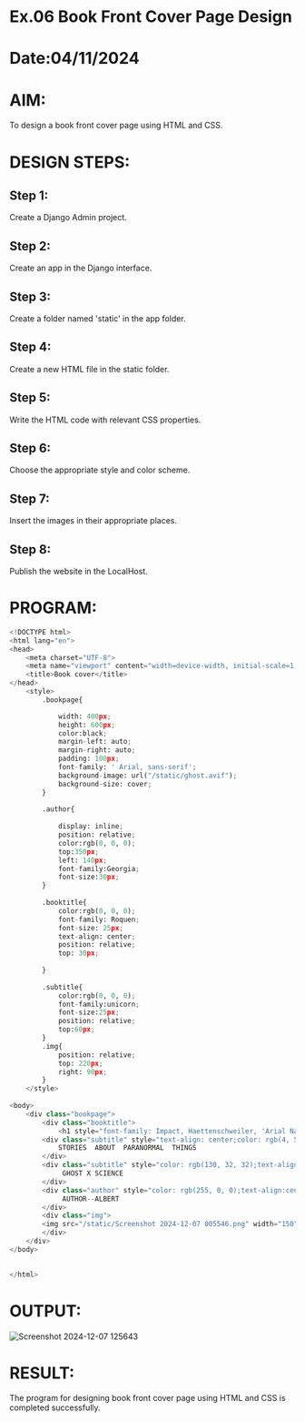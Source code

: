 # Ex.06 Book Front Cover Page Design
# Date:04/11/2024
# AIM:
To design a book front cover page using HTML and CSS.

# DESIGN STEPS:
## Step 1:
Create a Django Admin project.

## Step 2:
Create an app in the Django interface.

## Step 3:
Create a folder named 'static' in the app folder.

## Step 4:
Create a new HTML file in the static folder.

## Step 5:
Write the HTML code with relevant CSS properties.

## Step 6:
Choose the appropriate style and color scheme.

## Step 7:
Insert the images in their appropriate places.

## Step 8:
Publish the website in the LocalHost.

# PROGRAM:
```python
<!DOCTYPE html>
<html lang="en">
<head>
    <meta charset="UTF-8">
    <meta name="viewport" content="width=device-width, initial-scale=1.0">
    <title>Book cover</title>
</head>
    <style>
        .bookpage{

            width: 400px;
            height: 600px;
            color:black;
            margin-left: auto;
            margin-right: auto;
            padding: 100px;
            font-family: ' Arial, sans-serif';
            background-image: url("/static/ghost.avif");
            background-size: cover;
        }
            
        .author{
        
            display: inline;
            position: relative;
            color:rgb(0, 0, 0);
            top:350px;
            left: 140px;
            font-family:Georgia;
            font-size:30px;
        }
    
        .booktitle{
            color:rgb(0, 0, 0);
            font-family: Roquen;
            font-size: 25px;
            text-align: center;
            position: relative;
            top: 30px;
        
        }
    
        .subtitle{
            color:rgb(0, 0, 0);
            font-family:unicorn;
            font-size:25px;
            position: relative;
            top:60px;
        }
        .img{
            position: relative;
            top: 220px;
            right: 90px;
        }
    </style>
      
<body>
    <div class="bookpage">
        <div class="booktitle">
            <h1 style="font-family: Impact, Haettenschweiler, 'Arial Narrow Bold', sans-serif; color: rgb(251, 2, 2);"> THE PARANORMAL THINGS</h1></div>
        <div class="subtitle" style="text-align: center;color: rgb(4, 51, 81);">
            STORIES  ABOUT  PARANORMAL  THINGS
        </div>
        <div class="subtitle" style="color: rgb(130, 32, 32);text-align: center;">
             GHOST X SCIENCE
        </div>             
        <div class="author" style="color: rgb(255, 0, 0);text-align:center;">
             AUTHOR--ALBERT
        </div>
        <div class="img">
        <img src="/static/Screenshot 2024-12-07 005546.png" width="150" height="150">
        </div>
    </div>
</body>
        

</html>
```
# OUTPUT:
![Screenshot 2024-12-07 125643](https://github.com/user-attachments/assets/c3b790f8-6a77-478e-8e5e-fe8d333e71c2)



# RESULT:
The program for designing book front cover page using HTML and CSS is completed successfully.
